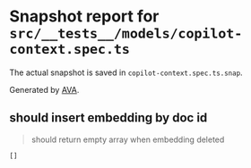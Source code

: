 # Snapshot report for `src/__tests__/models/copilot-context.spec.ts`

The actual snapshot is saved in `copilot-context.spec.ts.snap`.

Generated by [AVA](https://avajs.dev).

## should insert embedding by doc id

> should return empty array when embedding deleted

    []
